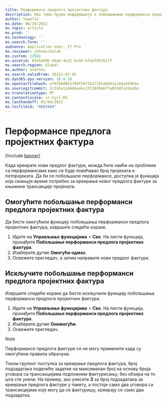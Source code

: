 ```yaml
---
title: Перформансе предлога пројектних фактура
description: Ова тема пружа информације о побољшањима перформанси предлога пројектних фактура.
author: Yowelle
ms.date: 06/16/2021
ms.topic: article
ms.prod: ''
ms.technology: ''
ms.search.form: ''
audience: Application User, IT Pro
ms.reviewer: johnmichalak
ms.custom: 23561
ms.assetid: bfd18d9b-d9a6-4e21-bc95-bf4af45f617f
ms.search.region: Global
ms.author: andchoi
ms.search.validFrom: 20121-03-05
ms.dyn365.ops.version: 10.0.18
ms.openlocfilehash: e707b0d9b379df59726271b5a0441ac04e269b9a
ms.sourcegitcommit: 2c2a5a11d446adec2f21030ab77a053d7e2da28e
ms.translationtype: MT
ms.contentlocale: sr-Cyrl-RS
ms.lasthandoff: 05/04/2022
ms.locfileid: "8683464"
---
```

# <a name="project-invoice-proposal-performance"></a>Перформансе предлога пројектних фактура

[!include [banner](../includes/banner.md)]

Када креирате нови предлог фактуре, можда ћете наићи на проблеме са перформансама како се буде повећавао број пројеката и потпројеката. Да би се побољшале перформансе, доступна је функција која смањује време потребно за креирање новог предлога фактуре за књижене трансакције пројеката.

## <a name="enable-project-invoice-proposal-performance-enhancement"></a>Омогућите побољшање перформанси предлога пројектних фактура
Да бисте омогућили функцију побољшања перформанси предлога пројектних фактура, извршите следеће кораке.

1.  Идите на **Управљање функцијама** > **Све**. На листи функција, пронађите **Побољшање перформанси предлога пројектних фактура**.
2.  Изаберите дугме **Омогући одмах**.
3.  Освежите прегледач, а затим направите нови предлог фактуре.

## <a name="turn-off-project-invoice-proposal-performance-enhancement"></a>Искључите побољшање перформанси предлога пројектних фактура
Извршите следеће кораке да бисте искључили функцију побољшања перформанси предлога пројектних фактура.

1.  Идите на **Управљање функцијама** > **Све**. На листи функција, пронађите **Побољшање перформанси предлога пројектних фактура**.
2.  Изаберите дугме **Онемогући**.
3.  Освежите прегледач.

> [!NOTE]
> Перформансе предлога фактуре се не могу применити када су омогућена правила обрачуна.
> 
> Током групног поступка за креирање предлога фактура, број подзадатака поделиће задатке на максималан број на основу броја уговора са трансакцијама подложним фактурисању, без обзира на то шта сте унели. На пример, ако унесете **3** за број подзадатака за креирање предлога фактуре у пакету, а постоје само два уговора са трансакцијама које могу да се фактуришу, креирају се само два подзадатка.
